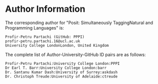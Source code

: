 # Author Information
The corresponding author for "Posit: Simultaneously TaggingNatural and Programming Languages" is:
```
Profir-Petru Partachi (GitHub: PPPI)
profir-petru.partachi.16@ucl.ac.uk
University College LondonLondon, United Kingdom
```

The complete list of Author-University-GitHub ID pairs are as follows:
```
Profir-Petru Partachi:University College London:PPPI
Dr Earl T. Barr:University College London:barr
Dr. Santanu Kumar Dash:University of Surrey:askdash
Dr. Christoph Treude:University of Adelaide:ctreude
```
